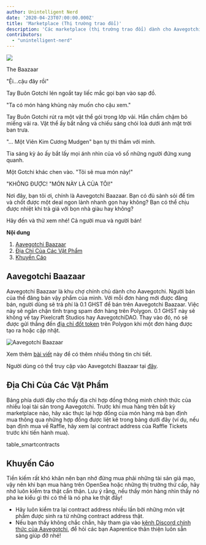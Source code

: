 ```yaml
---
author: Unintelligent Nerd
date: '2020-04-23T07:00:00.000Z'
title: 'Marketplace (Thị trường trao đổi)'
description: 'Các marketplace (thị trường trao đổi) dành cho Aavegotchi'
contributors:
  - "unintelligent-nerd"
---
```


<div class="headerImageContainer">
<img class="headerImage" src="/marketplace/baazaar.gif">
<p class="headerImageText">The Baazaar</p>
</div>

"Ệi...cậu đây rồi"

Tay Buôn Gotchi lén ngoắt tay liếc mắc gọi bạn vào sạp đồ.

"Ta có món hàng khủng này muốn cho cậu xem."

Tay Buôn Gotchi rút ra một vật thể gói trong lớp vải. Hắn chầm chậm bỏ miếng vải ra. Vật thể ấy bắt nắng và chiếu sáng chói loà dưới ánh mặt trời ban trưa.

"... Một Viên Kim Cương Mudgen" bạn tự thì thầm với mình.

Tia sáng kỳ ảo ấy bắt lấy mọi ánh nhìn của vô số những người đứng xung quanh.

Một Gotchi khác chen vào. "Tôi sẽ mua món này!"

"KHÔNG ĐƯỢC! "MÓN NÀY LÀ CỦA TÔI!"

Nơi đây, bạn tôi ơi, chính là Aavegotchi Baazaar. Bạn có đủ sành sỏi để tìm và chốt được một deal ngon lành nhanh gọn hay không? Bạn có thể chịu được nhiệt khi trả giá với bọn nhà giàu hay không?

Hãy đến và thử xem nhé! Cả người mua và người bán!

<div class="contentsBox">

**Nội dung**

<ol>
<li><a href=#aavegotchi-baazaar>Aavegotchi Baazaar</a></li>
<li><a href=#collection-addresses>Địa Chỉ Của Các Vật Phẩm</a></li>
<li><a href=#precautions>Khuyến Cáo</a></li>
</ol>

</div>

## Aavegotchi Baazaar

Aavegotchi Baazaar là khu chợ chính chủ dành cho Aavegotchi. Người bán của thể đăng bán vậy phẩm của mình. Với mỗi đơn hàng mới được đăng bán, người dùng sẽ trả phí là 0.1 GHST để bán trên Aavegotchi Baazaar. Việc này sẽ ngăn chặn tình trạng spam đơn hàng trên Polygon. 0.1 GHST này sẽ không về tay Pixelcraft Studios hay AavegotchiDAO. Thay vào đó, nó sẽ được gửi thẳng đến [địa chỉ đốt token](https://explorer-mainnet.maticvigil.com/address/{{BURN_ADDRESS}}/tokens) trên Polygon khi một đơn hàng được tạo ra hoặc cập nhật.

<img class = "bodyImage" src = "/marketplace/aavegotchi-baazaar.png" alt = "Aavegotchi Baazaar" />

Xem thêm [bài viết](https://aavegotchi.medium.com/surprise-were-launching-an-aavegotchi-nft-marketplace-f8a388e89d7f) này để có thêm nhiều thông tin chi tiết.

Người dùng có thể truy cập vào Aavegotchi Baazaar tại [đây](https://aavegotchi.com/baazaar).

## Địa Chỉ Của Các Vật Phẩm

Bảng phía dưới đây cho thấy địa chỉ hợp đồng thông minh chính thức của nhiều loại tài sản trong Aavegotchi. Trước khi mua hàng trên bất kỳ marketplace nào, hãy xác thực lại hợp đồng của món hàng mà bạn định mua thông qua những hợp đồng được liệt kê trong bảng dưới đây (ví dụ, nếu bạn định mua vế Raffle, hãy xem lại contract address của Raffle Tickets trước khi tiến hành mua).

table_smartcontracts

## Khuyến Cáo

Tiền kiếm rất khó khăn nên bạn nhớ đừng mua phải những tài sản giả mạo, vậy nên khi bạn mua hàng trên OpenSea hoặc những thị trường thứ cấp, hãy nhớ luôn kiểm tra thật cẩn thận. Lưu ý rằng, nếu thấy món hàng nhìn thấy nó pha ke kiểu gì thì có thể là nó pha ke thật đấy!

* Hãy luôn kiểm tra lại contract address nhiều lần bởi những món vật phẩm được sinh ra từ những contract address thật.
* Nếu bạn thấy không chắc chắn, hãy tham gia vào [kênh Discord chính thức của Aavegotchi](https://discord.com/invite/NPwnWB6), để hỏi các bạn Aaprentice thân thiện luôn sẵn sàng giúp đỡ nhé!
